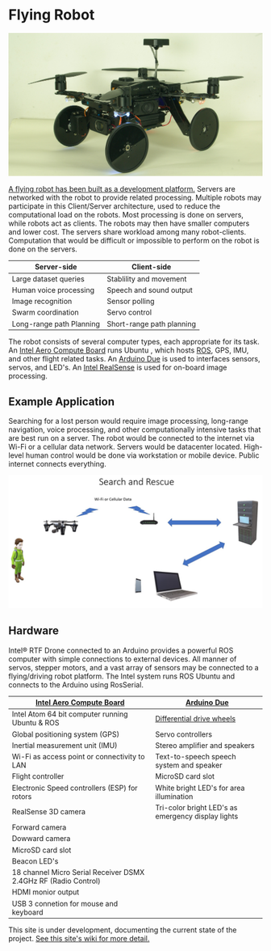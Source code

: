 # Flying Robot

![Quad Image](images//IMGP1502.JPG)

[A flying robot has been built as a development platform.](../../wiki)  Servers are networked with the robot to provide related processing. Multiple robots may participate in this Client/Server architecture, used to reduce the computational load on the robots.  Most processing is done on servers, while robots act as clients.  The robots may then have smaller computers and lower cost. The servers share workload among many robot-clients. Computation that would be difficult or impossible to perform on the robot is done on the servers.  

| Server-side              | Client-side               |
| ------------------------ |---------------------------|
| Large dataset queries    | Stablility and movement   |
| Human voice processing   | Speech and sound output   |
| Image recognition        | Sensor polling            |
| Swarm coordination       | Servo control             |
| Long-range path Planning | Short-range path planning |

The robot consists of several computer types, each appropriate for its task. An [Intel Aero Compute Board](https://software.intel.com/en-us/aero/compute-board) runs Ubuntu , which hosts [ROS](http://www.ros.org), GPS, IMU, and other flight related tasks.  An [Arduino Due](https://store.arduino.cc/usa/due) is used to interfaces sensors, servos, and LED's.  An [Intel RealSense](https://www.intel.com/content/www/us/en/architecture-and-technology/realsense-overview.html) is used for on-board image processing.

## Example Application
Searching for a lost person would require image processing, long-range navigation, voice processing, and other computationally intensive tasks that are best run on a server.  The robot would be connected to the internet via Wi-Fi or a cellular data network.  Servers would be datacenter located. High-level human control would be done via workstation or mobile device. Public internet connects everything.


![Search and Rescue](images/Search_and_Rescue.jpg)

## Hardware

Intel® RTF Drone connected to an Arduino provides a powerful ROS computer with simple connections to external devices. All manner of servos, stepper motors, and a vast array of sensors may be connected to a flying/driving robot platform. The Intel system runs ROS Ubuntu and connects to the Arduino using RosSerial.

| [Intel Aero Compute Board](https://software.intel.com/en-us/aero/compute-board)| [Arduino Due](https://store.arduino.cc/usa/due)|
| ---------------------------------------------------------------- |---------------------------------------|
| Intel Atom 64 bit computer running Ubuntu & ROS    | [Differential drive wheels](../../wiki/Differential-drive-wheels)|
| Global positioning system (GPS)| Servo controllers|
| Inertial measurement unit (IMU)| Stereo amplifier and speakers|
| Wi-Fi as access point or connectivity to LAN| Text-to-speech speech system and speaker|
| Flight controller| MicroSD card slot|
| Electronic Speed controllers (ESP) for rotors| White bright LED's for area illumination|
| RealSense 3D camera| Tri-color bright LED's as emergency display lights|
| Forward camera|  |
| Dowward camera|   |
| MicroSD card slot|   |
| Beacon LED's|   |
| 18 channel Micro Serial Receiver DSMX 2.4GHz RF (Radio Control)|   |
| HDMI monior output |   |
| USB 3 connetion for mouse and keyboard|  |

This site is under development, documenting the current state of the project.  [See this site's wiki for more detail.](../../wiki)
